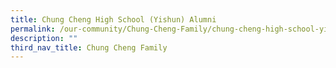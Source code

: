 ```yaml
---
title: Chung Cheng High School (Yishun) Alumni
permalink: /our-community/Chung-Cheng-Family/chung-cheng-high-school-yishun-alumni
description: ""
third_nav_title: Chung Cheng Family
---
```


